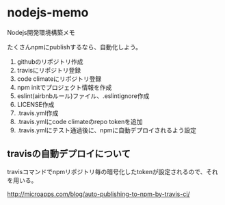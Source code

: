 # nodejs-memo
Nodejs開発環境構築メモ

たくさんnpmにpublishするなら、自動化しよう。


1. githubのリポジトリ作成
2. travisにリポジトリ登録
3. code climateにリポジトリ登録
4. npm initでプロジェクト情報を作成
5. eslint(airbnbルール)ファイル、.eslintignore作成
6. LICENSE作成
7. .travis.yml作成
8. .travis.ymlにcode climateのrepo tokenを追加
9. .travis.ymlにテスト通過後に、npmに自動デプロイされるよう設定

## travisの自動デプロイについて

travisコマンドでnpmリポジトリ毎の暗号化したtokenが設定されるので、それを用いる。

http://microapps.com/blog/auto-publishing-to-npm-by-travis-ci/
